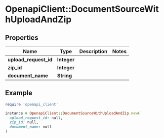 # OpenapiClient::DocumentSourceWithUploadAndZip

## Properties

| Name | Type | Description | Notes |
| ---- | ---- | ----------- | ----- |
| **upload_request_id** | **Integer** |  |  |
| **zip_id** | **Integer** |  |  |
| **document_name** | **String** |  |  |

## Example

```ruby
require 'openapi_client'

instance = OpenapiClient::DocumentSourceWithUploadAndZip.new(
  upload_request_id: null,
  zip_id: null,
  document_name: null
)
```

